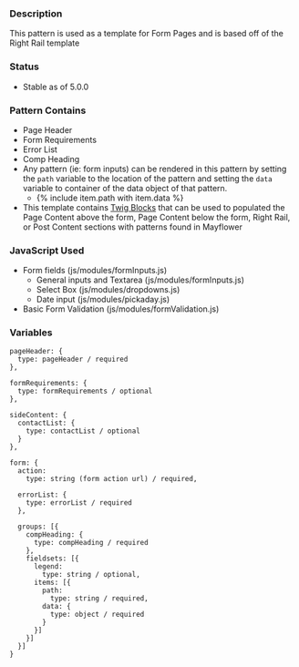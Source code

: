 ### Description
This pattern is used as a template for Form Pages and is based off of the Right Rail template

### Status
* Stable as of 5.0.0

### Pattern Contains
* Page Header 
* Form Requirements
* Error List
* Comp Heading
* Any pattern (ie: form inputs) can be rendered in this pattern by setting the `path` variable to the location of the pattern and setting the `data` variable to container of the data object of that pattern.  
  * {% include item.path with item.data %}
* This template contains [Twig Blocks](https://twig.symfony.com/doc/2.x/tags/extends.html) that can be used to populated the Page Content above the form, Page Content below the form, Right Rail, or Post Content sections with patterns found in Mayflower

### JavaScript Used
* Form fields (js/modules/formInputs.js)
  * General inputs and Textarea (js/modules/formInputs.js)
  * Select Box (js/modules/dropdowns.js)
  * Date input (js/modules/pickaday.js)
* Basic Form Validation (js/modules/formValidation.js)

### Variables
~~~
pageHeader: {
  type: pageHeader / required
},

formRequirements: {
  type: formRequirements / optional
},

sideContent: {
  contactList: {
    type: contactList / optional
  }
},

form: {
  action: 
    type: string (form action url) / required,

  errorList: {
    type: errorList / required
  },

  groups: [{
    compHeading: {
      type: compHeading / required
    },
    fieldsets: [{
      legend: 
        type: string / optional,
      items: [{
        path: 
          type: string / required,
        data: {
          type: object / required
        }
      }]
    }]
  }]
}
~~~
